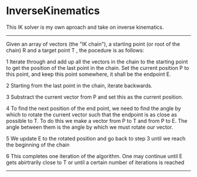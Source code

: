 # InverseKinematics

This IK solver is my own aproach and take on inverse kinematics.

--------------------
Given an array of vectors (the "IK chain"), a starting point (or root of the chain) R and a target point T , the pocedure is as follows:

1 Iterate through and add up all the vectors in the chain to the starting point to get the position of the last point in the chain. Set the current position P to this point, and keep this point somewhere, it shall be the endpoint E.

2 Starting from the last point in the chain, iterate backwards.

3 Substract the current vector from P and set this as the current position.

4 To find the next position of the end point, we need to find the angle by which to rotate the current vector such that the endpoint is as close as possible to T. To do this we make a vector from P to T and from P to E. The angle between them is the angle by which we must rotate our vector.

5 We update E to the rotated position and go back to step 3 until we reach the beginning of the chain

6 This completes one iteration of the algorithm. One may continue until E gets abirtrarily close to T or until a certain number of iterations is reached

----
